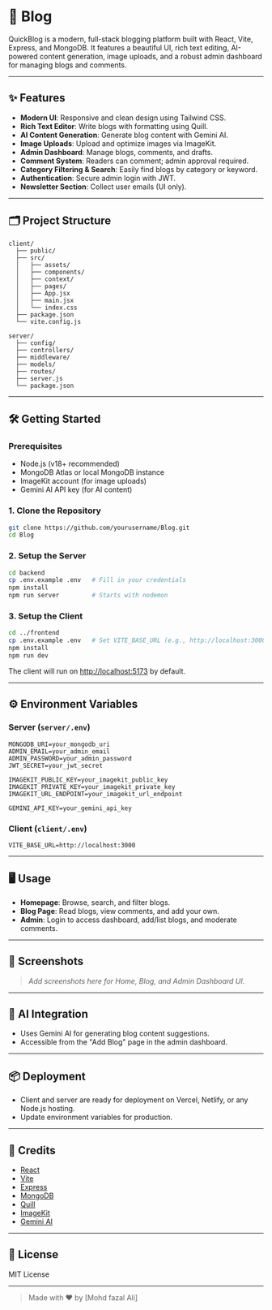 # 🚀 Blog

QuickBlog is a modern, full-stack blogging platform built with React, Vite, Express, and MongoDB. It features a beautiful UI, rich text editing, AI-powered content generation, image uploads, and a robust admin dashboard for managing blogs and comments.

---

## ✨ Features

- **Modern UI**: Responsive and clean design using Tailwind CSS.
- **Rich Text Editor**: Write blogs with formatting using Quill.
- **AI Content Generation**: Generate blog content with Gemini AI.
- **Image Uploads**: Upload and optimize images via ImageKit.
- **Admin Dashboard**: Manage blogs, comments, and drafts.
- **Comment System**: Readers can comment; admin approval required.
- **Category Filtering & Search**: Easily find blogs by category or keyword.
- **Authentication**: Secure admin login with JWT.
- **Newsletter Section**: Collect user emails (UI only).

---

## 🗂️ Project Structure

```
client/
  ├── public/
  ├── src/
  │   ├── assets/
  │   ├── components/
  │   ├── context/
  │   ├── pages/
  │   ├── App.jsx
  │   ├── main.jsx
  │   └── index.css
  ├── package.json
  └── vite.config.js

server/
  ├── config/
  ├── controllers/
  ├── middleware/
  ├── models/
  ├── routes/
  ├── server.js
  └── package.json
```

---

## 🛠️ Getting Started

### Prerequisites

- Node.js (v18+ recommended)
- MongoDB Atlas or local MongoDB instance
- ImageKit account (for image uploads)
- Gemini AI API key (for AI content)

### 1. Clone the Repository

```sh
git clone https://github.com/yourusername/Blog.git
cd Blog
```

### 2. Setup the Server

```sh
cd backend
cp .env.example .env   # Fill in your credentials
npm install
npm run server         # Starts with nodemon
```

### 3. Setup the Client

```sh
cd ../frontend
cp .env.example .env   # Set VITE_BASE_URL (e.g., http://localhost:3000)
npm install
npm run dev
```

The client will run on [http://localhost:5173](http://localhost:5173) by default.

---

## ⚙️ Environment Variables

### Server (`server/.env`)

```
MONGODB_URI=your_mongodb_uri
ADMIN_EMAIL=your_admin_email
ADMIN_PASSWORD=your_admin_password
JWT_SECRET=your_jwt_secret

IMAGEKIT_PUBLIC_KEY=your_imagekit_public_key
IMAGEKIT_PRIVATE_KEY=your_imagekit_private_key
IMAGEKIT_URL_ENDPOINT=your_imagekit_url_endpoint

GEMINI_API_KEY=your_gemini_api_key
```

### Client (`client/.env`)

```
VITE_BASE_URL=http://localhost:3000
```

---

## 🖥️ Usage

- **Homepage**: Browse, search, and filter blogs.
- **Blog Page**: Read blogs, view comments, and add your own.
- **Admin**: Login to access dashboard, add/list blogs, and moderate comments.

---

## 📸 Screenshots

> _Add screenshots here for Home, Blog, and Admin Dashboard UI._

---

## 🤖 AI Integration

- Uses Gemini AI for generating blog content suggestions.
- Accessible from the "Add Blog" page in the admin dashboard.

---

## 📦 Deployment

- Client and server are ready for deployment on Vercel, Netlify, or any Node.js hosting.
- Update environment variables for production.

---

## 🙏 Credits

- [React](https://react.dev/)
- [Vite](https://vitejs.dev/)
- [Express](https://expressjs.com/)
- [MongoDB](https://www.mongodb.com/)
- [Quill](https://quilljs.com/)
- [ImageKit](https://imagekit.io/)
- [Gemini AI](https://ai.google.dev/)

---

## 📄 License

MIT License

---

> Made with ❤️ by [Mohd fazal Ali]
